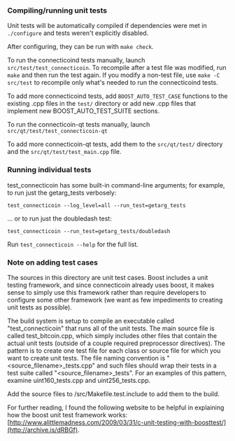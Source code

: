 ### Compiling/running unit tests

Unit tests will be automatically compiled if dependencies were met in `./configure`
and tests weren't explicitly disabled.

After configuring, they can be run with `make check`.

To run the connecticoind tests manually, launch `src/test/test_connecticoin`. To recompile
after a test file was modified, run `make` and then run the test again. If you
modify a non-test file, use `make -C src/test` to recompile only what's needed
to run the connecticoind tests.

To add more connecticoind tests, add `BOOST_AUTO_TEST_CASE` functions to the existing
.cpp files in the `test/` directory or add new .cpp files that
implement new BOOST_AUTO_TEST_SUITE sections.

To run the connecticoin-qt tests manually, launch `src/qt/test/test_connecticoin-qt`

To add more connecticoin-qt tests, add them to the `src/qt/test/` directory and
the `src/qt/test/test_main.cpp` file.

### Running individual tests

test_connecticoin has some built-in command-line arguments; for
example, to run just the getarg_tests verbosely:

    test_connecticoin --log_level=all --run_test=getarg_tests

... or to run just the doubledash test:

    test_connecticoin --run_test=getarg_tests/doubledash

Run `test_connecticoin --help` for the full list.

### Note on adding test cases

The sources in this directory are unit test cases.  Boost includes a
unit testing framework, and since connecticoin already uses boost, it makes
sense to simply use this framework rather than require developers to
configure some other framework (we want as few impediments to creating
unit tests as possible).

The build system is setup to compile an executable called "test_connecticoin"
that runs all of the unit tests.  The main source file is called
test_bitcoin.cpp, which simply includes other files that contain the
actual unit tests (outside of a couple required preprocessor
directives).  The pattern is to create one test file for each class or
source file for which you want to create unit tests.  The file naming
convention is "<source_filename>_tests.cpp" and such files should wrap
their tests in a test suite called "<source_filename>_tests".  For an
examples of this pattern, examine uint160_tests.cpp and
uint256_tests.cpp.

Add the source files to /src/Makefile.test.include to add them to the build.

For further reading, I found the following website to be helpful in
explaining how the boost unit test framework works:
[http://www.alittlemadness.com/2009/03/31/c-unit-testing-with-boosttest/](http://archive.is/dRBGf).
